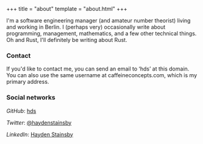 +++
title = "about"
template = "about.html"
+++

I'm a software engineering manager (and amateur number theorist) living and working in Berlin. I (perhaps very) occasionally write about programming, management, mathematics, and a few other technical things. Oh and Rust, I'll definitely be writing about Rust.

### Contact

If you'd like to contact me, you can send an email to &lsquo;hds&rsquo; at this domain. You can also use the same username at caffeineconcepts.com, which is my primary address.

### Social networks

_GitHub_: [hds](https://github.com/hds)

_Twitter_: [@haydenstainsby](https://twitter.com/haydenstainsby)

_LinkedIn_: [Hayden Stainsby](https://www.linkedin.com/in/hayden-stainsby)
